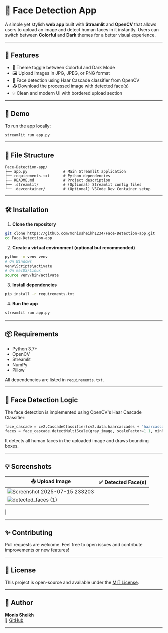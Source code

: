 # 📸 Face Detection App

A simple yet stylish **web app** built with **Streamlit** and **OpenCV** that allows users to upload an image and detect human faces in it instantly. Users can switch between **Colorful** and **Dark** themes for a better visual experience.

---

## 🌟 Features

- 🎨 Theme toggle between Colorful and Dark Mode  
- 🖼️ Upload images in JPG, JPEG, or PNG format  
- 🤖 Face detection using Haar Cascade classifier from OpenCV  
- 📤 Download the processed image with detected face(s)  
- 💡 Clean and modern UI with bordered upload section  

---

## 🚀 Demo

To run the app locally:

```bash
streamlit run app.py
```

---

## 📂 File Structure

```
Face-Detection-app/
├── app.py                # Main Streamlit application
├── requirements.txt      # Python dependencies
├── README.md             # Project description
├── .streamlit/           # (Optional) Streamlit config files
└── .devcontainer/        # (Optional) VSCode Dev Container setup
```

---

## 🛠️ Installation

1. **Clone the repository**
```bash
git clone https://github.com/monissheikh1234/Face-Detection-app.git
cd Face-Detection-app
```

2. **Create a virtual environment (optional but recommended)**
```bash
python -m venv venv
# On Windows
venv\Scripts\activate
# On macOS/Linux
source venv/bin/activate
```

3. **Install dependencies**
```bash
pip install -r requirements.txt
```

4. **Run the app**
```bash
streamlit run app.py
```

---

## 📦 Requirements

- Python 3.7+
- OpenCV
- Streamlit
- NumPy
- Pillow

All dependencies are listed in `requirements.txt`.

---

## 📸 Face Detection Logic

The face detection is implemented using OpenCV's Haar Cascade Classifier:

```python
face_cascade = cv2.CascadeClassifier(cv2.data.haarcascades + "haarcascade_frontalface_default.xml")
faces = face_cascade.detectMultiScale(gray_image, scaleFactor=1.1, minNeighbors=4)
```

It detects all human faces in the uploaded image and draws bounding boxes.

---

## 💡 Screenshots

| 📤 Upload Image | ✅ Detected Face(s) |
|-----------------|--------------------|
|![Screenshot 2025-07-15 233203](https://github.com/user-attachments/assets/66173c0e-c0b9-43c0-aa8d-81e8e847308d)
 |![detected_faces (1)](https://github.com/user-attachments/assets/998d2eb3-012f-4529-a0b8-1dc9180ce7e6)
 |


---

## ✨ Contributing

Pull requests are welcome. Feel free to open issues and contribute improvements or new features!

---

## 📃 License

This project is open-source and available under the [MIT License](LICENSE).

---

## 👤 Author

**Monis Sheikh**  
🔗 [GitHub](https://github.com/monissheikh1234)

---
